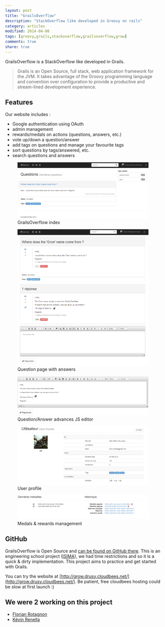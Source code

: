 ```yaml
---
layout: post
title: "GrailsOverflow"
description: "StackOverflow like developed in Groovy on rails"
category: articles
modified: 2014-04-08
tags: [groovy,grails,stackoverflow,grailsoverflow,grow]
comments: true
share: true
---
```


GrailsOverflow is a StackOverflow like developed in Grails.

> Grails is an Open Source, full stack, web application framework for the JVM. It takes advantage of the Groovy programming language and convention over configuration to provide a productive and stream-lined development experience.

## Features

Our website includes :

- Google authentication using OAuth 
- admin management
- rewards/medals on actions (questions, answers, etc.)
- vote up/down a question/answer
- add tags on questions and manage your favourite tags
- sort questions by tags/answered, etc.
- search questions and answers

<figure>
    <a href="/images/grailsoverflow/index.png"><img src="/images/grailsoverflow/index.png" /></a>
	<figcaption>GrailsOverflow index</figcaption>
</figure>

<figure>
    <a href="/images/grailsoverflow/question-focus.png"><img src="/images/grailsoverflow/question-focus.png" /></a>
	<figcaption>Question page with answers</figcaption>
</figure>

<figure>
    <a href="/images/grailsoverflow/js-editor.png"><img src="/images/grailsoverflow/js-editor.png" /></a>
	<figcaption>Question/Answer advances JS editor</figcaption>
</figure>

<figure>
    <a href="/images/grailsoverflow/user-profile.png"><img src="/images/grailsoverflow/user-profile.png" /></a>
	<figcaption>User profile</figcaption>
</figure>

<figure>
    <a href="/images/grailsoverflow/medals-history.png"><img src="/images/grailsoverflow/medals-history.png" /></a>
	<figcaption>Medals & rewards management</figcaption>
</figure>

## GitHub

GrailsOverflow is Open Source and [can be found on GitHub there](https://github.com/k-yak/grailsoverflow).
This is an engineering school project ([ISIMA](http://www.isima.fr)), we had time restrictions and so it is a quick & dirty implementation. This project aims to practice and get started with Grails.

You can try the website at [http://grow.drusy.cloudbees.net/](http://grow.drusy.cloudbees.net/). Be patient, free cloudbees hosting could be slow at first launch :)

## We were 2 working on this project

- [Florian Rotagnon](https://github.com/k-yak)
- [Kévin Renella](https://github.com/Drusy)